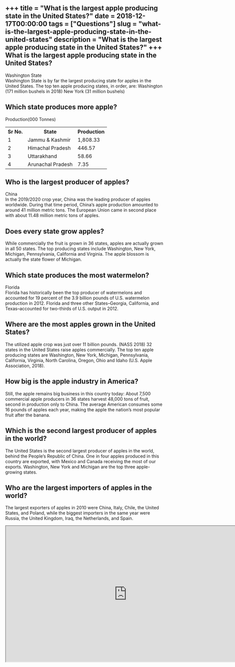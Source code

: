 +++
title = "What is the largest apple producing state in the United States?"
date = 2018-12-17T00:00:00
tags = ["Questions"]
slug = "what-is-the-largest-apple-producing-state-in-the-united-states"
description = "What is the largest apple producing state in the United States?"
+++
What is the largest apple producing state in the United States?
---------------------------------------------------------------

Washington State  
Washington State is by far the largest producing state for apples in the United States. The top ten apple producing states, in order, are: Washington (171 million bushels in 2018) New York (31 million bushels)

Which state produces more apple?
--------------------------------

Production(000 Tonnes)

<table><tr><th>Sr No.</th><th>State</th><th>Production</th></tr><tr><td>1</td><td>Jammu &amp; Kashmir</td><td>1,808.33</td></tr><tr><td>2</td><td>Himachal Pradesh</td><td>446.57</td></tr><tr><td>3</td><td>Uttarakhand</td><td>58.66</td></tr><tr><td>4</td><td>Arunachal Pradesh</td><td>7.35</td></tr></table>

Who is the largest producer of apples?
--------------------------------------

China  
In the 2019/2020 crop year, China was the leading producer of apples worldwide. During that time period, China’s apple production amounted to around 41 million metric tons. The European Union came in second place with about 11.48 million metric tons of apples.

Does every state grow apples?
-----------------------------

While commercially the fruit is grown in 36 states, apples are actually grown in all 50 states. The top producing states include Washington, New York, Michigan, Pennsylvania, California and Virginia. The apple blossom is actually the state flower of Michigan.

Which state produces the most watermelon?
-----------------------------------------

Florida  
Florida has historically been the top producer of watermelons and accounted for 19 percent of the 3.9 billion pounds of U.S. watermelon production in 2012. Florida and three other States–Georgia, California, and Texas–accounted for two-thirds of U.S. output in 2012.

Where are the most apples grown in the United States?
-----------------------------------------------------

The utilized apple crop was just over 11 billion pounds. (NASS 2018) 32 states in the United States raise apples commercially. The top ten apple producing states are Washington, New York, Michigan, Pennsylvania, California, Virginia, North Carolina, Oregon, Ohio and Idaho (U.S. Apple Association, 2018).

How big is the apple industry in America?
-----------------------------------------

Still, the apple remains big business in this country today: About 7,500 commercial apple producers in 36 states harvest 48,000 tons of fruit, second in production only to China. The average American consumes some 16 pounds of apples each year, making the apple the nation’s most popular fruit after the banana.

Which is the second largest producer of apples in the world?
------------------------------------------------------------

The United States is the second largest producer of apples in the world, behind the People’s Republic of China. One in four apples produced in this country are exported, with Mexico and Canada receiving the most of our exports. Washington, New York and Michigan are the top three apple-growing states.

Who are the largest importers of apples in the world?
-----------------------------------------------------

The largest exporters of apples in 2010 were China, Italy, Chile, the United States, and Poland, while the biggest importers in the same year were Russia, the United Kingdom, Iraq, the Netherlands, and Spain.

<iframe allow="accelerometer; autoplay; clipboard-write; encrypted-media; gyroscope; picture-in-picture" allowfullscreen="" class="__youtube_prefs__  epyt-is-override  no-lazyload" data-no-lazy="1" data-origheight="433" data-origwidth="770" data-skipgform_ajax_framebjll="" height="433" id="_ytid_65973" loading="lazy" src="https://www.youtube.com/embed/sb4z5B93K_8?enablejsapi=1&autoplay=0&cc_load_policy=0&cc_lang_pref=&iv_load_policy=1&loop=0&modestbranding=0&rel=1&fs=1&playsinline=0&autohide=2&theme=dark&color=red&controls=1&" title="YouTube player" width="770"></iframe>